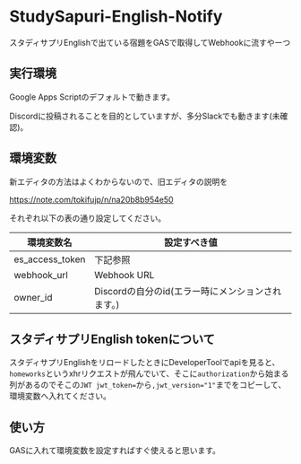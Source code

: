# StudySapuri-English-Notify
スタディサプリEnglishで出ている宿題をGASで取得してWebhookに流すやーつ
## 実行環境
Google Apps Scriptのデフォルトで動きます。

Discordに投稿されることを目的としていますが、多分Slackでも動きます(未確認)。

## 環境変数
新エディタの方法はよくわからないので、旧エディタの説明を

https://note.com/tokifujp/n/na20b8b954e50

それぞれ以下の表の通り設定してください。

|  環境変数名  |  設定すべき値  |
| ---- | ---- |
|  es_access_token  |  下記参照  |
|  webhook_url  |  Webhook URL  |
|  owner_id  |  Discordの自分のid(エラー時にメンションされます。)  |
## スタディサプリEnglish tokenについて
スタディサプリEnglishをリロードしたときにDeveloperToolでapiを見ると、``homeworks``というxhrリクエストが飛んでいて、そこに``authorization``から始まる列があるのでそこの``JWT jwt_token=``から``,jwt_version="1"``までをコピーして、環境変数へ入れてください。
## 使い方
GASに入れて環境変数を設定すればすぐ使えると思います。
